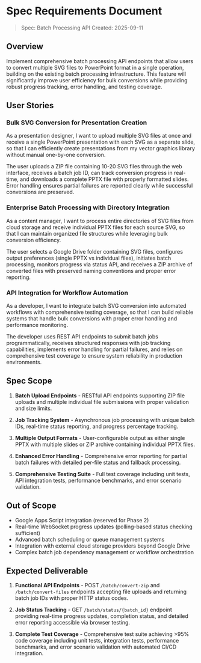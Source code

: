 # Spec Requirements Document

> Spec: Batch Processing API
> Created: 2025-09-11

## Overview

Implement comprehensive batch processing API endpoints that allow users to convert multiple SVG files to PowerPoint format in a single operation, building on the existing batch processing infrastructure. This feature will significantly improve user efficiency for bulk conversions while providing robust progress tracking, error handling, and testing coverage.

## User Stories

### Bulk SVG Conversion for Presentation Creation

As a presentation designer, I want to upload multiple SVG files at once and receive a single PowerPoint presentation with each SVG as a separate slide, so that I can efficiently create presentations from my vector graphics library without manual one-by-one conversion.

The user uploads a ZIP file containing 10-20 SVG files through the web interface, receives a batch job ID, can track conversion progress in real-time, and downloads a complete PPTX file with properly formatted slides. Error handling ensures partial failures are reported clearly while successful conversions are preserved.

### Enterprise Batch Processing with Directory Integration

As a content manager, I want to process entire directories of SVG files from cloud storage and receive individual PPTX files for each source SVG, so that I can maintain organized file structures while leveraging bulk conversion efficiency.

The user selects a Google Drive folder containing SVG files, configures output preferences (single PPTX vs individual files), initiates batch processing, monitors progress via status API, and receives a ZIP archive of converted files with preserved naming conventions and proper error reporting.

### API Integration for Workflow Automation

As a developer, I want to integrate batch SVG conversion into automated workflows with comprehensive testing coverage, so that I can build reliable systems that handle bulk conversions with proper error handling and performance monitoring.

The developer uses REST API endpoints to submit batch jobs programmatically, receives structured responses with job tracking capabilities, implements error handling for partial failures, and relies on comprehensive test coverage to ensure system reliability in production environments.

## Spec Scope

1. **Batch Upload Endpoints** - RESTful API endpoints supporting ZIP file uploads and multiple individual file submissions with proper validation and size limits.

2. **Job Tracking System** - Asynchronous job processing with unique batch IDs, real-time status reporting, and progress percentage tracking.

3. **Multiple Output Formats** - User-configurable output as either single PPTX with multiple slides or ZIP archive containing individual PPTX files.

4. **Enhanced Error Handling** - Comprehensive error reporting for partial batch failures with detailed per-file status and fallback processing.

5. **Comprehensive Testing Suite** - Full test coverage including unit tests, API integration tests, performance benchmarks, and error scenario validation.

## Out of Scope

- Google Apps Script integration (reserved for Phase 2)
- Real-time WebSocket progress updates (polling-based status checking sufficient)
- Advanced batch scheduling or queue management systems
- Integration with external cloud storage providers beyond Google Drive
- Complex batch job dependency management or workflow orchestration

## Expected Deliverable

1. **Functional API Endpoints** - POST `/batch/convert-zip` and `/batch/convert-files` endpoints accepting file uploads and returning batch job IDs with proper HTTP status codes.

2. **Job Status Tracking** - GET `/batch/status/{batch_id}` endpoint providing real-time progress updates, completion status, and detailed error reporting accessible via browser testing.

3. **Complete Test Coverage** - Comprehensive test suite achieving >95% code coverage including unit tests, integration tests, performance benchmarks, and error scenario validation with automated CI/CD integration.